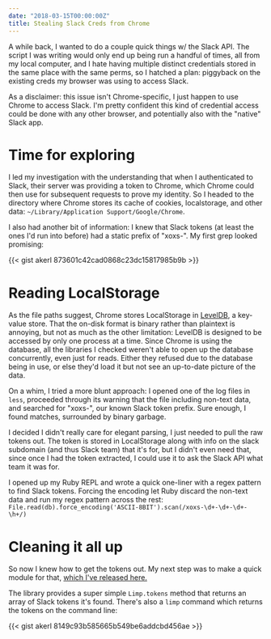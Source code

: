 ```yaml
---
date: "2018-03-15T00:00:00Z"
title: Stealing Slack Creds from Chrome
---
```


A while back, I wanted to do a couple quick things w/ the Slack API. The script I was writing would only end up being run a handful of times, all from my local computer, and I hate having multiple distinct credentials stored in the same place with the same perms, so I hatched a plan: piggyback on the existing creds my browser was using to access Slack.

<!--more-->

As a disclaimer: this issue isn't Chrome-specific, I just happen to use Chrome to access Slack. I'm pretty confident this kind of credential access could be done with any other browser, and potentially also with the "native" Slack app.

Time for exploring
==================

I led my investigation with the understanding that when I authenticated to Slack, their server was providing a token to Chrome, which Chrome could then use for subsequent requests to prove my identity. So I headed to the directory where Chrome stores its cache of cookies, localstorage, and other data: `~/Library/Application Support/Google/Chrome`.

I also had another bit of information: I knew that Slack tokens (at least the ones I'd run into before) had a static prefix of "xoxs-". My first grep looked promising:

{{< gist akerl 873601c42cad0868c23dc15817985b9b >}}

Reading LocalStorage
====================

As the file paths suggest, Chrome stores LocalStorage in [LevelDB](https://github.com/google/leveldb), a key-value store. That the on-disk format is binary rather than plaintext is annoying, but not as much as the other limitation: LevelDB is designed to be accessed by only one process at a time. Since Chrome is using the database, all the libraries I checked weren't able to open up the database concurrently, even just for reads. Either they refused due to the database being in use, or else they'd load it but not see an up-to-date picture of the data.

On a whim, I tried a more blunt approach: I opened one of the log files in `less`, proceeded through its warning that the file including non-text data, and searched for "xoxs-", our known Slack token prefix. Sure enough, I found matches, surrounded by binary garbage.

I decided I didn't really care for elegant parsing, I just needed to pull the raw tokens out. The token is stored in LocalStorage along with info on the slack subdomain (and thus Slack team) that it's for, but I didn't even need that, since once I had the token extracted, I could use it to ask the Slack API what team it was for.

I opened up my Ruby REPL and wrote a quick one-liner with a regex pattern to find Slack tokens. Forcing the encoding let Ruby discard the non-text data and run my regex pattern across the rest: `File.read(db).force_encoding('ASCII-8BIT').scan(/xoxs-\d+-\d+-\d+-\h+/)`

Cleaning it all up
=========

So now I knew how to get the tokens out. My next step was to make a quick module for that, [which I've released here.](https://github.com/akerl/limp)

The library provides a super simple `Limp.tokens` method that returns an array of Slack tokens it's found. There's also a `limp` command which returns the tokens on the command line:

{{< gist akerl 8149c93b585665b549be6addcbd456ae >}}

